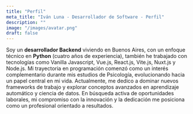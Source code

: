 ```yaml
---
title: "Perfil"
meta_title: "Iván Luna - Desarrollador de Software - Perfil"
description: ""
image: "/images/avatar.png"
draft: false
---
```

 
Soy un **desarrollador Backend** viviendo en Buenos Aires, con un enfoque técnico en **Python** (cuatro años de experiencia), también he trabajado con tecnologías como Vanilla Javascript, Vue.js, React.js, Vite.js, Nuxt.js y Node.js. Mi trayectoria en programación comenzó como un interés complementario durante mis estudios de Psicología, evolucionando hacia un papel central en mi vida. Actualmente, me dedico a dominar nuevos frameworks de trabajo y explorar conceptos avanzados en aprendizaje automático y ciencia de datos. En búsqueda activa de oportunidades laborales, mi compromiso con la innovación y la dedicación me posiciona como un profesional orientado a resultados. 
